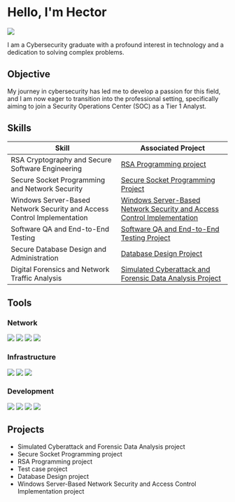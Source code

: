 # Hello, I'm Hector
<a href="https://www.linkedin.com/in/hector-agwara-2a8099212" target="_blank">
  <img src="https://img.shields.io/badge/-LinkedIn-0072b1?&style=for-the-badge&logo=linkedin&logoColor=white" />
</a>


I am a Cybersecurity graduate with a profound interest in technology and a dedication to solving complex problems.

## Objective

My journey in cybersecurity has led me to develop a passion for this field, and I am now eager to transition into the professional setting, specifically aiming to join a Security Operations Center (SOC) as a Tier 1 Analyst.

## Skills

| Skill                                         | Associated Project         |
|-----------------------------------------------|----------------------------|
| RSA Cryptography and Secure Software Engineering                              | <a href="https://github.com/SilverusJ/RSA-Programming-project/blob/main/README.md">RSA Programming project</a>|
| Secure Socket Programming and Network Security                   |<a href="https://github.com/SilverusJ/Secure-Socket-Programming-project">Secure Socket Programming Project</a>|
| Windows Server-Based Network Security and Access Control Implementation      | <a href="https://github.com/SilverusJ/Windows-Server-Based-Network-Security-and-Access-Control-Implementation-project">Windows Server-Based Network Security and Access Control Implementation</a>|
| Software QA and End-to-End Testing                  | <a href="https://github.com/SilverusJ/Software-QA-and-End-to-End-Testing-Project">Software QA and End-to-End Testing Project</a>|
| Secure Database Design and Administration |<a href="https://github.com/SilverusJ/Database-Design-project/blob/main/README.md">Database Design Project</a>|
| Digital Forensics and Network Traffic Analysis | <a href="https://github.com/SilverusJ/Simulated-Cyberattack-and-Forensic-Data-Analysis-project">Simulated Cyberattack and Forensic Data Analysis Project</a>|

## Tools


### Network
<div>
    <img src="https://img.shields.io/badge/-Wireshark-1679A7?&style=for-the-badge&logo=Wireshark&logoColor=white" />
    <img src="https://img.shields.io/badge/-NetworkMiner-3F7C5F?&style=for-the-badge&logo=NetworkMiner&logoColor=white" />
    <img src="https://img.shields.io/badge/-Event%20Viewer-0078D4?&style=for-the-badge&logo=Microsoft&logoColor=white" />
   <img src="https://img.shields.io/badge/-Hydra-DC3E44?&style=for-the-badge&logo=Hydra&logoColor=white" />

</div>

### Infrastructure
<div>
    <img src="https://img.shields.io/badge/-Windows%20Server-00A4EF?&style=for-the-badge&logo=windows-server&logoColor=white" />
    <img src="https://img.shields.io/badge/-Splunk-000000?&style=for-the-badge&logo=Splunk&logoColor=white" />
    <img src="https://img.shields.io/badge/-VMware-607078?&style=for-the-badge&logo=VMware&logoColor=white" />
</div>

### Development
<div>
    <img src="https://img.shields.io/badge/-Java-F7B700?&style=for-the-badge&logo=java&logoColor=white" />
    <img src="https://img.shields.io/badge/-SQL%20Workbench-00618A?&style=for-the-badge&logo=Apache&logoColor=white" />
    <img src="https://img.shields.io/badge/-Apache%20JMeter-D22128?&style=for-the-badge&logo=apachejmeter&logoColor=white" />
    <img src="https://img.shields.io/badge/-Selenium%20WebDriver-43B02A?&style=for-the-badge&logo=selenium&logoColor=white" />

</div>



## Projects
- Simulated Cyberattack and Forensic Data Analysis project
- Secure Socket Programming project
- RSA Programming project
- Test case project
- Database Design project
- Windows Server-Based Network Security and Access Control Implementation project
